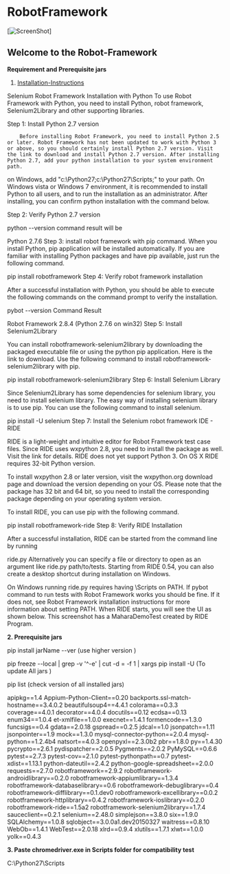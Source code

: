 # RobotFramework

[![ScreenShot](https://blog.codecentric.de/files/2012/04/Sample_Overview1.png)]

<h2>Welcome to the Robot-Framework</h2>

**Requirement and Prerequisite jars**

1. [Installation-Instructions](https://github.com/robotframework/RIDE/wiki/Installation-Instructions)

Selenium Robot Framework Installation with Python
To use Robot Framework with Python, you need to install Python, robot framework, Selenium2Library and other supporting libraries. 

Step 1: Install Python 2.7 version

        Before installing Robot Framework, you need to install Python 2.5 or later. Robot Framework has not been updated to work with Python 3 or above, so you should certainly install Python 2.7 version. Visit the link to download and install Python 2.7 version. After installing Python 2.7, add your python installation to your system environment path. 

on Windows, add "c:\Python27\;c:\Python27\Scripts\;" to your path. On Windows vista or Windows 7 environment, it is recommended to install Python to all users, and to run the installation as an administrator. After installing, you can confirm python installation with the command below. 

Step 2: Verify Python 2.7 version

python --version
command result will be

Python 2.7.6
Step 3: install robot framework with pip command. When you install Python, pip application will be installed automatically. If you are familiar with installing Python packages and have pip available, just run the following command.

pip install robotframework
 Step 4: Verify robot framework installation

After a successful installation with Python, you should be able to  execute the following commands on the command prompt to verify the installation. 

pybot --version
Command Result

Robot Framework 2.8.4 (Python 2.7.6 on win32)
Step 5: Install Selenium2Library

You can install robotframework-selenium2library by downloading the packaged executable file or using the python pip application. Here is the link to download. Use the following command to install robotframework-selenium2library with pip. 

pip install robotframework-selenium2library
Step 6: Install Selenium Library

Since Selenium2Library has some dependencies for selenium library, you need to install selenium library. The easy way of installing selenium library is to use pip. You can use the following command to install selenium.

pip install -U selenium
Step 7:  Install the Selenium robot framework IDE - RIDE

RIDE is a light-weight and intuitive editor for Robot Framework test case files. Since RIDE uses wxpython 2.8, you need to install the package as well. Visit the link for details. RIDE does not yet support Python 3. On OS X RIDE requires 32-bit Python version. 

To install wxpython 2.8 or later version, visit the wxpython.org download page and download the version depending on your OS. Please note that the package has 32 bit and 64 bit, so you need to install the corresponding package depending on your operating system version. 

To install RIDE, you can use pip with the following command. 

pip install robotframework-ride
Step 8: Verify RIDE Installation

After a successful installation, RIDE can be started from the command line by running

 ride.py 
Alternatively you can specify a file or directory to open as an argument like ride.py path/to/tests. Starting from RIDE 0.54, you can also create a desktop shortcut during installation on Windows.

On Windows running ride.py requires having <PythonInstallationDir>\Scripts on PATH. If pybot command to run tests with Robot Framework works you should be fine. If it does not, see Robot Framework installation instructions for more information about setting PATH. When RIDE starts, you will see the UI as shown below. This screenshot has a MaharaDemoTest created by RIDE Program. 

**2. Prerequisite jars**

pip install jarName --ver    (use higher version )        


pip freeze --local | grep -v '^\-e' | cut -d = -f 1 | xargs pip install -U   (To update All jars )

pip list (check version of all installed jars)

apipkg==1.4
Appium-Python-Client==0.20
backports.ssl-match-hostname==3.4.0.2
beautifulsoup4==4.4.1
colorama==0.3.3
coverage==4.0.1
decorator==4.0.4
docutils==0.12
ecdsa==0.13
enum34==1.0.4
et-xmlfile==1.0.0
execnet==1.4.1
formencode==1.3.0
funcsigs==0.4
gdata==2.0.18
gspread==0.2.5
jdcal==1.0
jsonpatch==1.11
jsonpointer==1.9
mock==1.3.0
mysql-connector-python==2.0.4
mysql-python==1.2.4b4
natsort==4.0.3
openpyxl==2.3.0b2
pbr==1.8.0
py==1.4.30
pycrypto==2.6.1
pydispatcher==2.0.5
Pygments==2.0.2
PyMySQL==0.6.6
pytest==2.7.3
pytest-cov==2.1.0
pytest-pythonpath==0.7
pytest-xdist==1.13.1
python-dateutil==2.4.2
python-google-spreadsheet==2.0.0
requests==2.7.0
robotframework==2.9.2
robotframework-androidlibrary==0.2.0
robotframework-appiumlibrary==1.3.4
robotframework-databaselibrary==0.6
robotframework-debuglibrary==0.4
robotframework-difflibrary==0.1.dev0
robotframework-excellibrary==0.0.2
robotframework-httplibrary==0.4.2
robotframework-ioslibrary==0.2.0
robotframework-ride==1.5a2
robotframework-selenium2library==1.7.4
sauceclient==0.2.1
selenium==2.48.0
simplejson==3.8.0
six==1.9.0
SQLAlchemy==1.0.8
sqlobject==3.0.0a1.dev20150327
waitress==0.8.10
WebOb==1.4.1
WebTest==2.0.18
xlrd==0.9.4
xlutils==1.7.1
xlwt==1.0.0
yolk==0.4.3


**3. Paste chromedriver.exe in Scripts folder for compatibility test**

C:\Python27\Scripts 

